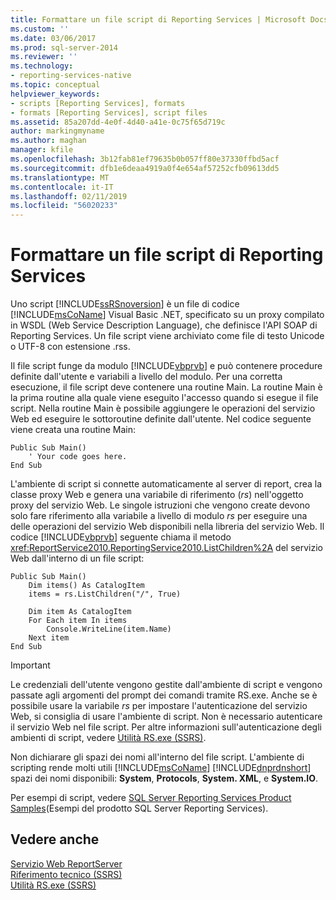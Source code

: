 ```yaml
---
title: Formattare un file script di Reporting Services | Microsoft Docs
ms.custom: ''
ms.date: 03/06/2017
ms.prod: sql-server-2014
ms.reviewer: ''
ms.technology:
- reporting-services-native
ms.topic: conceptual
helpviewer_keywords:
- scripts [Reporting Services], formats
- formats [Reporting Services], script files
ms.assetid: 85a207dd-4e0f-4d40-a41e-0c75f65d719c
author: markingmyname
ms.author: maghan
manager: kfile
ms.openlocfilehash: 3b12fab81ef79635b0b057ff80e37330ffbd5acf
ms.sourcegitcommit: dfb1e6deaa4919a0f4e654af57252cfb09613dd5
ms.translationtype: MT
ms.contentlocale: it-IT
ms.lasthandoff: 02/11/2019
ms.locfileid: "56020233"
---
```

# <a name="format-a-reporting-services-script-file"></a>Formattare un file script di Reporting Services
  Uno script [!INCLUDE[ssRSnoversion](../../includes/ssrsnoversion-md.md)] è un file di codice [!INCLUDE[msCoName](../../includes/msconame-md.md)] Visual Basic .NET, specificato su un proxy compilato in WSDL (Web Service Description Language), che definisce l'API SOAP di Reporting Services. Un file script viene archiviato come file di testo Unicode o UTF-8 con estensione .rss.  
  
 Il file script funge da modulo [!INCLUDE[vbprvb](../../includes/vbprvb-md.md)] e può contenere procedure definite dall'utente e variabili a livello del modulo. Per una corretta esecuzione, il file script deve contenere una routine Main. La routine Main è la prima routine alla quale viene eseguito l'accesso quando si esegue il file script. Nella routine Main è possibile aggiungere le operazioni del servizio Web ed eseguire le sottoroutine definite dall'utente. Nel codice seguente viene creata una routine Main:  
  
```  
Public Sub Main()  
    ' Your code goes here.  
End Sub  
```  
  
 L'ambiente di script si connette automaticamente al server di report, crea la classe proxy Web e genera una variabile di riferimento (*rs*) nell'oggetto proxy del servizio Web. Le singole istruzioni che vengono create devono solo fare riferimento alla variabile a livello di modulo *rs* per eseguire una delle operazioni del servizio Web disponibili nella libreria del servizio Web. Il codice [!INCLUDE[vbprvb](../../includes/vbprvb-md.md)] seguente chiama il metodo <xref:ReportService2010.ReportingService2010.ListChildren%2A> del servizio Web dall'interno di un file script:  
  
```  
Public Sub Main()  
    Dim items() As CatalogItem  
    items = rs.ListChildren("/", True)  
  
    Dim item As CatalogItem  
    For Each item In items  
        Console.WriteLine(item.Name)  
    Next item  
End Sub   
```  
  
> [!IMPORTANT]  
>  Le credenziali dell'utente vengono gestite dall'ambiente di script e vengono passate agli argomenti del prompt dei comandi tramite RS.exe. Anche se è possibile usare la variabile *rs* per impostare l'autenticazione del servizio Web, si consiglia di usare l'ambiente di script. Non è necessario autenticare il servizio Web nel file script. Per altre informazioni sull'autenticazione degli ambienti di script, vedere [Utilità RS.exe &#40;SSRS&#41;](rs-exe-utility-ssrs.md).  
  
 Non dichiarare gli spazi dei nomi all'interno del file script. L'ambiente di scripting rende molti utili [!INCLUDE[msCoName](../../includes/msconame-md.md)] [!INCLUDE[dnprdnshort](../../includes/dnprdnshort-md.md)] spazi dei nomi disponibili: **System**, **Protocols**, **System. XML**, e **System.IO**.  
  
 Per esempi di script, vedere [SQL Server Reporting Services Product Samples](https://go.microsoft.com/fwlink/?LinkId=177889)(Esempi del prodotto SQL Server Reporting Services).  
  
## <a name="see-also"></a>Vedere anche  
 [Servizio Web ReportServer](../report-server-web-service/report-server-web-service.md)   
 [Riferimento tecnico &#40;SSRS&#41;](../technical-reference-ssrs.md)   
 [Utilità RS.exe &#40;SSRS&#41;](rs-exe-utility-ssrs.md)  
  
  
